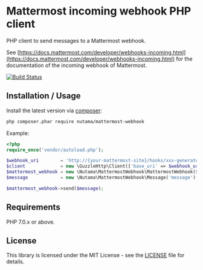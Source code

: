 Mattermost incoming webhook PHP client
======================================

PHP client to send messages to a Mattermost webhook.

See [https://docs.mattermost.com/developer/webhooks-incoming.html](https://docs.mattermost.com/developer/webhooks-incoming.html)
for the documentation of the incoming webhook of Mattermost.

[![Build Status](https://travis-ci.org/nutama/mattermost-webhook.svg?branch=master)](https://travis-ci.org/nutama/mattermost-webhook)

Installation / Usage
--------------------

Install the latest version via [composer](https://getcomposer.org/):

```bash
php composer.phar require nutama/mattermost-webhook
```

Example:

```php
<?php
require_once('vendor/autoload.php');

$webhook_uri        = 'http://{your-mattermost-site}/hooks/xxx-generatedkey-xxx';
$client             = new \GuzzleHttp\Client(['base_uri' => $webhook_uri]);
$mattermost_webhook = new \Nutama\MattermostWebhook\MattermostWebhook($client);
$message            = new \Nutama\MattermostWebhook\Message('message');

$mattermost_webhook->send($message);
```

Requirements
------------

PHP 7.0.x or above.

License
-------

This library is licensed under the MIT License - see the [LICENSE](LICENSE) file for details.
